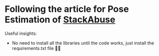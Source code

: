# Following the article for Pose Estimation of [StackAbuse](https://stackabuse.com/pose-estimation-and-keypoint-detection-with-yolov7-in-python/)

Useful insights:
* No need to install all the libraries until the code works, just install the requirements.txt file 🤪🙈